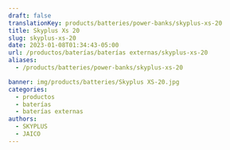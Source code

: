```yaml
---
draft: false
translationKey: products/batteries/power-banks/skyplus-xs-20
title: Skyplus Xs 20
slug: skyplus-xs-20
date: 2023-01-08T01:34:43-05:00
url: /productos/baterías/baterías externas/skyplus-xs-20
aliases:
  - /products/batteries/power-banks/skyplus-xs-20

banner: img/products/batteries/Skyplus XS-20.jpg
categories:
  - productos
  - baterías
  - baterías externas
authors:
  - SKYPLUS
  - JAICO
---
```

